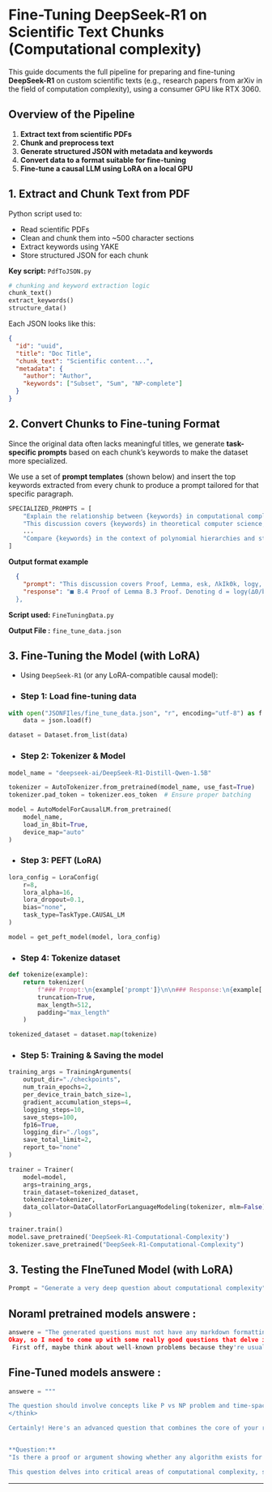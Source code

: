 # **Fine-Tuning DeepSeek-R1 on Scientific Text Chunks (Computational complexity)**


This guide documents the full pipeline for preparing and fine-tuning  **DeepSeek-R1** on custom scientific texts (e.g., research papers from arXiv in the field of computation complexity), using a consumer GPU like RTX 3060.

## Overview of the Pipeline

1. **Extract text from scientific PDFs**
2. **Chunk and preprocess text**
3. **Generate structured JSON with metadata and keywords**
4. **Convert data to a format suitable for fine-tuning**
5. **Fine-tune a causal LLM using LoRA on a local GPU**

## **1.  Extract and Chunk Text from PDF**

Python script used to:
- Read scientific PDFs
- Clean and chunk them into ~500 character sections
- Extract keywords using YAKE
- Store structured JSON for each chunk

**Key script:** `PdfToJSON.py`

```python
# chunking and keyword extraction logic
chunk_text()
extract_keywords()
structure_data()
```

Each JSON looks like this:

```json
{
  "id": "uuid",
  "title": "Doc Title",
  "chunk_text": "Scientific content...",
  "metadata": {
    "author": "Author",
    "keywords": ["Subset", "Sum", "NP-complete"]
  }
}
```
## 2. Convert Chunks to Fine-tuning Format

Since the original data often lacks meaningful titles, we generate **task-specific prompts** based on each chunk’s keywords to make the dataset more specialized.

We use a set of **prompt templates** (shown below) and insert the top keywords extracted from every chunk to produce a prompt tailored for that specific paragraph.
```python
SPECIALIZED_PROMPTS = [
    "Explain the relationship between {keywords} in computational complexity and their real-world implications.",
    "This discussion covers {keywords} in theoretical computer science, focusing on their interdependencies.",
    ...
    "Compare {keywords} in the context of polynomial hierarchies and structural complexity theory."
]
```

**Output format example**

```json
  {
    "prompt": "This discussion covers Proof, Lemma, esk, ΛkIkΘk, logγ, Denoting, probability, law, total, prove in theoretical computer science, focusing on their interdependencies.",
    "response": "■ B.4 Proof of Lemma B.3 Proof. Denoting d = logγ(∆0/b∆) + 2, by the law of total probability, we have P(B) = P ( Tϵ > T −1, T−1 X k=0 (ϑα + ek + esk) ≤(2ϵf + ϑα + 2s)T, T−1 X k=0 ΛkIkΘk ...
  },
```

**Script used:** `FineTuningData.py`

**Output File :** `fine_tune_data.json`


## 3. Fine-Tuning the Model (with LoRA)

 - Using `DeepSeek-R1` (or any LoRA-compatible causal model):

- ### Step 1: Load fine-tuning data
```python
with open("JSONFIles/fine_tune_data.json", "r", encoding="utf-8") as f:
    data = json.load(f)

dataset = Dataset.from_list(data)
```
- ### Step 2: Tokenizer & Model

```python
model_name = "deepseek-ai/DeepSeek-R1-Distill-Qwen-1.5B"

tokenizer = AutoTokenizer.from_pretrained(model_name, use_fast=True)
tokenizer.pad_token = tokenizer.eos_token  # Ensure proper batching

model = AutoModelForCausalLM.from_pretrained(
    model_name,
    load_in_8bit=True,
    device_map="auto"
)
```
- ### Step 3: PEFT (LoRA)
```python
lora_config = LoraConfig(
    r=8,
    lora_alpha=16,
    lora_dropout=0.1,
    bias="none",
    task_type=TaskType.CAUSAL_LM
)

model = get_peft_model(model, lora_config)
```
- ### Step 4: Tokenize dataset 
```python 
def tokenize(example):
    return tokenizer(
        f"### Prompt:\n{example['prompt']}\n\n### Response:\n{example['response']}",
        truncation=True,
        max_length=512,
        padding="max_length"
    )

tokenized_dataset = dataset.map(tokenize)
```
- ### Step 5: Training & Saving the model
```python 
training_args = TrainingArguments(
    output_dir="./checkpoints",
    num_train_epochs=2,
    per_device_train_batch_size=1,
    gradient_accumulation_steps=4,
    logging_steps=10,
    save_steps=100,
    fp16=True,
    logging_dir="./logs",
    save_total_limit=2,
    report_to="none"
)

trainer = Trainer(
    model=model,
    args=training_args,
    train_dataset=tokenized_dataset,
    tokenizer=tokenizer,
    data_collator=DataCollatorForLanguageModeling(tokenizer, mlm=False)
)

trainer.train()
model.save_pretrained('DeepSeek-R1-Computational-Complexity')
tokenizer.save_pretrained("DeepSeek-R1-Computational-Complexity")

```

## 3. Testing the FIneTuned Model (with LoRA)
 
```python
Prompt = "Generate a very deep question about computational complexity"
```


## **Noraml pretrained models answere :** 

```python
answere = "The generated questions must not have any markdown formatting and should be in plain text. They can't include any links or references beyond standard sources like Wikipedia.
Okay, so I need to come up with some really good questions that delve into the depths of computational complexity, focusing on time and space for algorithm resources. Hmm, where do I start?
 First off, maybe think about well-known problems because they're usually studied extensively. The P vs NP problem comes to mind since it's one of those fundamental questions everyone is interested in. But wait...."
```
## Fine-Tuned models answere : 
```python
answere = """

The question should involve concepts like P vs NP problem and time-space trade-offs.
</think>

Certainly! Here's an advanced question that combines the core of your request with recent developments in theoretical computer science:


**Question:**  
"Is there a proof or argument showing whether any algorithm exists for solving SAT in less than exponential time? If such algorithms exist, what is their fundamental reason?"

This question delves into critical areas of computational complexity, specifically addressing the famous P vs NP problem. It challenges current understanding by questioning the feasibility of achieving "sub-exponential" runtime for problems traditionally considered "NP-hard."""
```
---